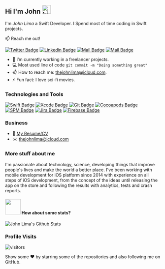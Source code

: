 ## Hi I'm John <img src="https://user-images.githubusercontent.com/1303154/88677602-1635ba80-d120-11ea-84d8-d263ba5fc3c0.gif" width="28px" alt="hi">

I'm *John Lima* a Swift Developer. I Spend most of time coding in Swift projects.

📫 Reach me out!

[![Twitter Badge](https://img.shields.io/badge/-@thejohnlima-1ca0f1?style=flat&labelColor=1ca0f1&logo=twitter&logoColor=white&link=https://twitter.com/thejohnlima)](https://twitter.com/thejohnlima)
[![Linkedin Badge](https://img.shields.io/badge/-thejohnlima-0e76a8?style=flat&labelColor=0e76a8&logo=linkedin&logoColor=white)](https://www.linkedin.com/in/thejohnlima/)
[![Mail Badge](https://img.shields.io/badge/-@thejohnlima-e84393?style=flat&labelColor=e84393&logo=instagram&logoColor=white)](https://instagram.com/thejohnlima)
[![Mail Badge](https://img.shields.io/badge/-thejohnlima-c0392b?style=flat&labelColor=c0392b&logo=gmail&logoColor=white)](mailto:thejohnlima@icloud.com)

- 🔭 I’m currently working in a freelancer projects.
- 💻 Most used line of code `git commit -m "Doing something great"`
- 📫 How to reach me: thejohnlima@icloud.com.
- ⚡ Fun fact: I love sci-fi movies.

### Technologies and Tools

[![Swift Badge](https://img.shields.io/badge/-Swift-D84A26?style=for-the-badge&labelColor=black&logo=apple&logoColor=FFF)](https://developer.apple.com/swift/)
[![Xcode Badge](https://img.shields.io/badge/-Xcode-007acc?style=for-the-badge&labelColor=black&logo=apple&logoColor=FFF)](https://developer.apple.com/xcode/)
[![Git Badge](https://img.shields.io/badge/-Git-3C873A?style=for-the-badge&labelColor=black&logo=git&logoColor=3C873A)](https://git-scm.com)
[![Cocoapods Badge](https://img.shields.io/badge/-Pods-E03424?style=for-the-badge&labelColor=black&logo=cocoapods&logoColor=E03424)](https://cocoapods.org)
[![SPM Badge](https://img.shields.io/badge/-SPM-007acc?style=for-the-badge&labelColor=black&logo=apple&logoColor=FFF)](https://developer.apple.com/documentation/swift_packages)
[![Jira Badge](https://img.shields.io/badge/-Jira-1B46AC?style=for-the-badge&labelColor=black&logo=jira&logoColor=1B46AC)](https://www.atlassian.com/software/jira)
[![Firebase Badge](https://img.shields.io/badge/-Firebase-F7CD51?style=for-the-badge&labelColor=black&logo=firebase&logoColor=F7CD51)](https://firebase.google.com)

### Business

- 📎 [My Resume/CV](https://github.com/thejohnlima/Resume/blob/master/resume.pdf)
- ✉️ thejohnlima@icloud.com

### More stuff about me

I'm passionate about technology, science, developing things that improve people's lives and make the world a better place. I've been working with mobile development for iOS platform since 2014 with experience on all steps of iOS development, from the concept of the ideas until releasing the app on the store and following the results with analytics, tests and crash reports.

#### <img src="https://media.giphy.com/media/VgCDAzcKvsR6OM0uWg/giphy.gif" width="50"> How about some stats?

![John Lima's Github Stats](https://github-readme-stats.vercel.app/api?username=thejohnlima&show_icons=true_color=fff&icon_color=79ff97&text_color=9f9f9f&bg_color=151515)

### Profile Visits

![visitors](https://visitor-badge.glitch.me/badge?page_id=thejohnlima.thejohnlima)

Show some ❤️ by starring some of the repositories and also following me on GitHub.
